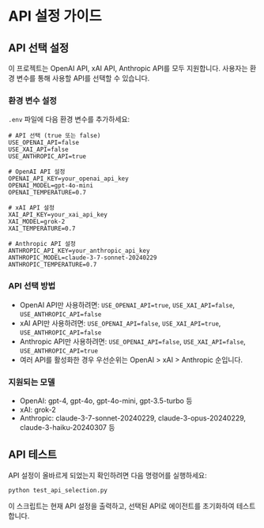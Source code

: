 # API 설정 가이드

## API 선택 설정

이 프로젝트는 OpenAI API, xAI API, Anthropic API를 모두 지원합니다. 사용자는 환경 변수를 통해 사용할 API를 선택할 수 있습니다.

### 환경 변수 설정

`.env` 파일에 다음 환경 변수를 추가하세요:

```
# API 선택 (true 또는 false)
USE_OPENAI_API=false
USE_XAI_API=false
USE_ANTHROPIC_API=true

# OpenAI API 설정
OPENAI_API_KEY=your_openai_api_key
OPENAI_MODEL=gpt-4o-mini
OPENAI_TEMPERATURE=0.7

# xAI API 설정
XAI_API_KEY=your_xai_api_key
XAI_MODEL=grok-2
XAI_TEMPERATURE=0.7

# Anthropic API 설정
ANTHROPIC_API_KEY=your_anthropic_api_key
ANTHROPIC_MODEL=claude-3-7-sonnet-20240229
ANTHROPIC_TEMPERATURE=0.7
```

### API 선택 방법

- OpenAI API만 사용하려면: `USE_OPENAI_API=true`, `USE_XAI_API=false`, `USE_ANTHROPIC_API=false`
- xAI API만 사용하려면: `USE_OPENAI_API=false`, `USE_XAI_API=true`, `USE_ANTHROPIC_API=false`
- Anthropic API만 사용하려면: `USE_OPENAI_API=false`, `USE_XAI_API=false`, `USE_ANTHROPIC_API=true`
- 여러 API를 활성화한 경우 우선순위는 OpenAI > xAI > Anthropic 순입니다.

### 지원되는 모델

- OpenAI: gpt-4, gpt-4o, gpt-4o-mini, gpt-3.5-turbo 등
- xAI: grok-2
- Anthropic: claude-3-7-sonnet-20240229, claude-3-opus-20240229, claude-3-haiku-20240307 등

## API 테스트

API 설정이 올바르게 되었는지 확인하려면 다음 명령어를 실행하세요:

```
python test_api_selection.py
```

이 스크립트는 현재 API 설정을 출력하고, 선택된 API로 에이전트를 초기화하여 테스트합니다. 